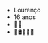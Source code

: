 - Lourenço 
- 16 anos
- 💍🧿
- 🐎🛢️🤾🏽‍♀️
  
  


<!---
Lilica777/Lilica777 is a ✨ special ✨ repository because its `README.md` (this file) appears on your GitHub profile.
You can click the Preview link to take a look at your changes.
--->
